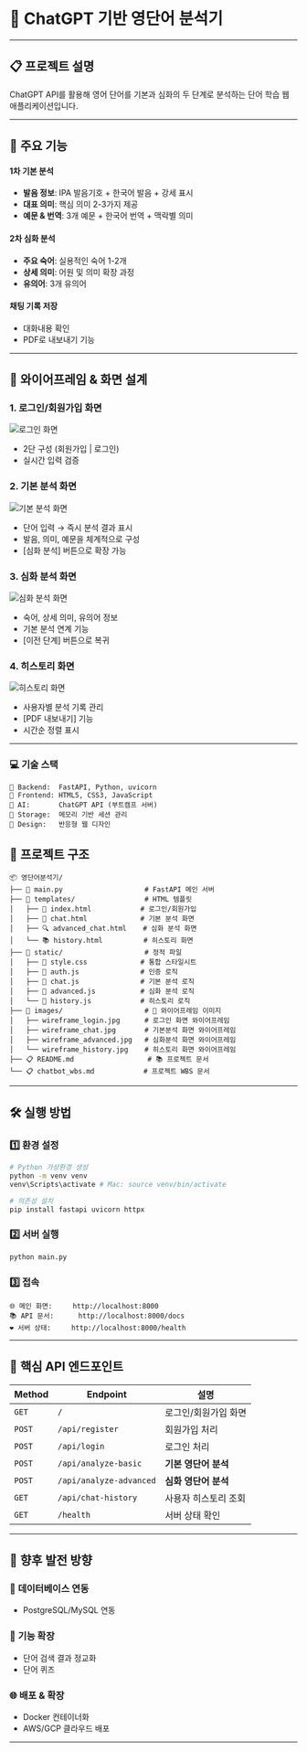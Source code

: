 # 🚀 ChatGPT 기반 영단어 분석기

---

## 📋 프로젝트 설명
ChatGPT API를 활용해 영어 단어를 기본과 심화의 두 단계로 분석하는 단어 학습 웹 애플리케이션입니다.

---

## 🌟 **주요 기능**

#### **1차 기본 분석**
- **발음 정보**: IPA 발음기호 + 한국어 발음 + 강세 표시
- **대표 의미**: 핵심 의미 2-3가지 제공
- **예문 & 번역**: 3개 예문 + 한국어 번역 + 맥락별 의미

#### **2차 심화 분석**
- **주요 숙어**: 실용적인 숙어 1-2개
- **상세 의미**: 어원 및 의미 확장 과정
- **유의어**: 3개 유의어

#### **채팅 기록 저장**
- 대화내용 확인
- PDF로 내보내기 기능  

---

## 🎨 **와이어프레임 & 화면 설계**

### **1. 로그인/회원가입 화면**
![로그인 화면](images/wireframe_login.jpg)
- 2단 구성 (회원가입 | 로그인)
- 실시간 입력 검증

### **2. 기본 분석 화면**
![기본 분석 화면](images/wireframe_chat.jpg)  
- 단어 입력 → 즉시 분석 결과 표시
- 발음, 의미, 예문을 체계적으로 구성
- [심화 분석] 버튼으로 확장 가능

### **3. 심화 분석 화면**
![심화 분석 화면](images/wireframe_advanced.jpg)
- 숙어, 상세 의미, 유의어 정보
- 기본 분석 연계 기능
- [이전 단계] 버튼으로 복귀

### **4. 히스토리 화면**
![히스토리 화면](images/wireframe_history.jpg)
- 사용자별 분석 기록 관리
- [PDF 내보내기] 기능
- 시간순 정렬 표시

---

### 💻 **기술 스택**
```
🔧 Backend:  FastAPI, Python, uvicorn
🎨 Frontend: HTML5, CSS3, JavaScript
🤖 AI:       ChatGPT API (부트캠프 서버)
💾 Storage:  메모리 기반 세션 관리
📱 Design:   반응형 웹 디자인
```


## 📁 **프로젝트 구조**

```
📦 영단어분석기/
├── 🐍 main.py                    # FastAPI 메인 서버
├── 📂 templates/                 # HTML 템플릿
│   ├── 🔐 index.html            # 로그인/회원가입
│   ├── 📝 chat.html             # 기본 분석 화면
│   ├── 🔍 advanced_chat.html    # 심화 분석 화면
│   └── 📚 history.html          # 히스토리 화면
├── 📂 static/                    # 정적 파일
│   ├── 🎨 style.css             # 통합 스타일시트
│   ├── 🔑 auth.js               # 인증 로직
│   ├── 💬 chat.js               # 기본 분석 로직
│   ├── 🔬 advanced.js           # 심화 분석 로직
│   └── 📖 history.js            # 히스토리 로직
├── 📂 images/                    # 📸 와이어프레임 이미지
│   ├── wireframe_login.jpg      # 로그인 화면 와이어프레임
│   ├── wireframe_chat.jpg       # 기본분석 화면 와이어프레임
│   ├── wireframe_advanced.jpg   # 심화분석 화면 와이어프레임
│   └── wireframe_history.jpg    # 히스토리 화면 와이어프레임
├── 📋 README.md                  # 📚 프로젝트 문서
└── 📋 chatbot_wbs.md            # 프로젝트 WBS 문서
```

---

## 🛠️ **실행 방법**

### 1️⃣ **환경 설정**
```bash
# Python 가상환경 생성
python -m venv venv
venv\Scripts\activate # Mac: source venv/bin/activate  

# 의존성 설치
pip install fastapi uvicorn httpx
```

### 2️⃣ **서버 실행**
```bash
python main.py
```

### 3️⃣ **접속**
```
🌐 메인 화면:     http://localhost:8000
📚 API 문서:      http://localhost:8000/docs
❤️ 서버 상태:     http://localhost:8000/health
```

---

## 🎯 **핵심 API 엔드포인트**

| Method | Endpoint | 설명 |
|--------|----------|------|
| `GET` | `/` | 로그인/회원가입 화면 |
| `POST` | `/api/register` | 회원가입 처리 |
| `POST` | `/api/login` | 로그인 처리 |
| `POST` | `/api/analyze-basic` | **기본 영단어 분석** |
| `POST` | `/api/analyze-advanced` | **심화 영단어 분석** |
| `GET` | `/api/chat-history` | 사용자 히스토리 조회 |
| `GET` | `/health` | 서버 상태 확인 |

---

## 🔮 **향후 발전 방향**

### 💾 **데이터베이스 연동**
- PostgreSQL/MySQL 연동

### 🎯 **기능 확장**
- 단어 검색 결과 정교화
- 단어 퀴즈 

### 🌐 **배포 & 확장**
- Docker 컨테이너화
- AWS/GCP 클라우드 배포

---
